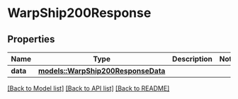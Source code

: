 # WarpShip200Response

## Properties

Name | Type | Description | Notes
------------ | ------------- | ------------- | -------------
**data** | [**models::WarpShip200ResponseData**](warp_ship_200_response_data.md) |  | 

[[Back to Model list]](../README.md#documentation-for-models) [[Back to API list]](../README.md#documentation-for-api-endpoints) [[Back to README]](../README.md)


